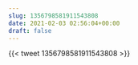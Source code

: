 ```yaml
---
slug: 1356798581911543808
date: 2021-02-03 02:56:04+00:00
draft: false
---
```


{{< tweet 1356798581911543808 >}}
